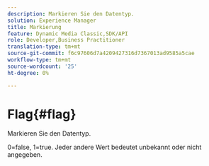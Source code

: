```yaml
---
description: Markieren Sie den Datentyp.
solution: Experience Manager
title: Markierung
feature: Dynamic Media Classic,SDK/API
role: Developer,Business Practitioner
translation-type: tm+mt
source-git-commit: f6c97606d7a4209427316d7367013ad9585a5cae
workflow-type: tm+mt
source-wordcount: '25'
ht-degree: 0%

---
```



# Flag{#flag}

Markieren Sie den Datentyp.

0=false, 1=true. Jeder andere Wert bedeutet unbekannt oder nicht angegeben.
